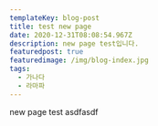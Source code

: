 ```yaml
---
templateKey: blog-post
title: test new page
date: 2020-12-31T08:08:54.967Z
description: new page test입니다.
featuredpost: true
featuredimage: /img/blog-index.jpg
tags:
  - 가나다
  - 라마파
---
```

new page test asdfasdf 